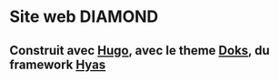 # Site web DIAMOND

## Construit avec [Hugo](https://gohugo.io), avec le theme [Doks](https://getdoks.org), du framework [Hyas](gethyas.com)

